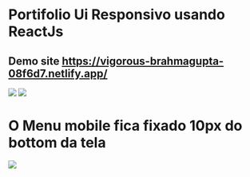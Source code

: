 # Portifolio Ui Responsivo usando ReactJs
## Demo site https://vigorous-brahmagupta-08f6d7.netlify.app/
<img src="https://user-images.githubusercontent.com/92484797/155904876-1696cbc0-7998-4317-922d-59ec050ffd6a.png"/>


<img src="https://user-images.githubusercontent.com/92484797/155905278-3c6ef9ed-1d49-4351-952a-9895ed76019b.png"/>

# O Menu mobile fica fixado 10px do bottom da tela
<img src="https://user-images.githubusercontent.com/92484797/155905370-e50d6f44-2b4f-4501-a157-dd9418e5b6c2.png"/>
